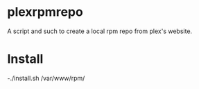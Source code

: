 # plexrpmrepo
A script and such to create a local rpm repo from plex's website.

# Install
 -./install.sh /var/www/rpm/
